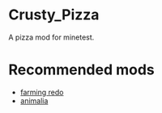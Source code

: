 # Crusty_Pizza
A pizza mod for minetest.

# Recommended mods

- [farming redo](https://content.minetest.net/packages/TenPlus1/farming/)
- [animalia](https://content.minetest.net/packages/ElCeejo/animalia/)
